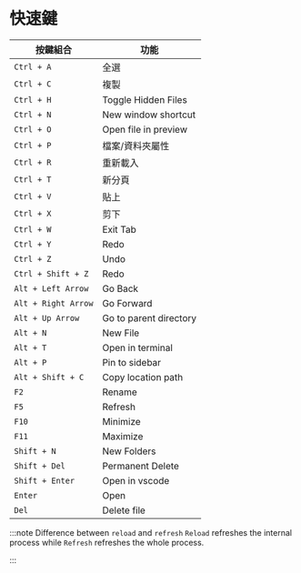 # 快速鍵

| 按鍵組合                | 功能                     |
| ------------------- | ---------------------- |
| `Ctrl + A`          | 全選                     |
| `Ctrl + C`          | 複製                     |
| `Ctrl + H`          | Toggle Hidden Files    |
| `Ctrl + N`          | New window shortcut    |
| `Ctrl + O`          | Open file in preview   |
| `Ctrl + P`          | 檔案/資料夾屬性               |
| `Ctrl + R`          | 重新載入                   |
| `Ctrl + T`          | 新分頁                    |
| `Ctrl + V`          | 貼上                     |
| `Ctrl + X`          | 剪下                     |
| `Ctrl + W`          | Exit Tab               |
| `Ctrl + Y`          | Redo                   |
| `Ctrl + Z`          | Undo                   |
| `Ctrl + Shift + Z`  | Redo                   |
| `Alt + Left Arrow`  | Go Back                |
| `Alt + Right Arrow` | Go Forward             |
| `Alt + Up Arrow`    | Go to parent directory |
| `Alt + N`           | New File               |
| `Alt + T`           | Open in terminal       |
| `Alt + P`           | Pin to sidebar         |
| `Alt + Shift + C`   | Copy location path     |
| `F2`                | Rename                 |
| `F5`                | Refresh                |
| `F10`               | Minimize               |
| `F11`               | Maximize               |
| `Shift + N`         | New Folders            |
| `Shift + Del`       | Permanent Delete       |
| `Shift + Enter`     | Open in vscode         |
| `Enter`             | Open                   |
| `Del`               | Delete file            |

:::note Difference between `reload` and `refresh` `Reload` refreshes the internal process while `Refresh` refreshes the whole process.

:::
